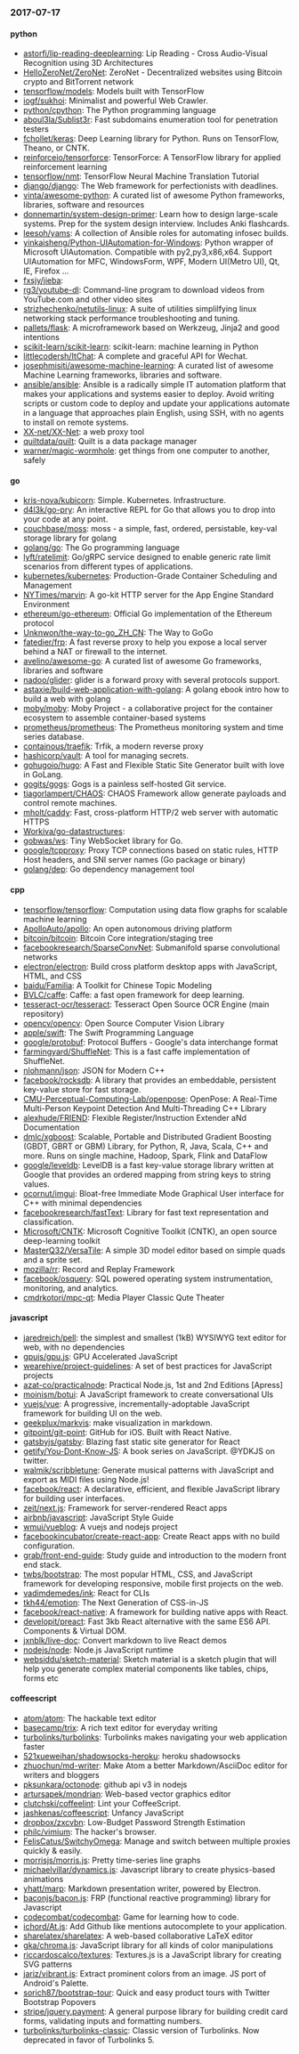### 2017-07-17

#### python
* [astorfi/lip-reading-deeplearning](https://github.com/astorfi/lip-reading-deeplearning):  Lip Reading - Cross Audio-Visual Recognition using 3D Architectures
* [HelloZeroNet/ZeroNet](https://github.com/HelloZeroNet/ZeroNet): ZeroNet - Decentralized websites using Bitcoin crypto and BitTorrent network
* [tensorflow/models](https://github.com/tensorflow/models): Models built with TensorFlow
* [iogf/sukhoi](https://github.com/iogf/sukhoi): Minimalist and powerful Web Crawler.
* [python/cpython](https://github.com/python/cpython): The Python programming language
* [aboul3la/Sublist3r](https://github.com/aboul3la/Sublist3r): Fast subdomains enumeration tool for penetration testers
* [fchollet/keras](https://github.com/fchollet/keras): Deep Learning library for Python. Runs on TensorFlow, Theano, or CNTK.
* [reinforceio/tensorforce](https://github.com/reinforceio/tensorforce): TensorForce: A TensorFlow library for applied reinforcement learning
* [tensorflow/nmt](https://github.com/tensorflow/nmt): TensorFlow Neural Machine Translation Tutorial
* [django/django](https://github.com/django/django): The Web framework for perfectionists with deadlines.
* [vinta/awesome-python](https://github.com/vinta/awesome-python): A curated list of awesome Python frameworks, libraries, software and resources
* [donnemartin/system-design-primer](https://github.com/donnemartin/system-design-primer): Learn how to design large-scale systems. Prep for the system design interview. Includes Anki flashcards.
* [leesoh/yams](https://github.com/leesoh/yams): A collection of Ansible roles for automating infosec builds.
* [yinkaisheng/Python-UIAutomation-for-Windows](https://github.com/yinkaisheng/Python-UIAutomation-for-Windows): Python wrapper of Microsoft UIAutomation. Compatible with py2,py3,x86,x64. Support UIAutomation for MFC, WindowsForm, WPF, Modern UI(Metro UI), Qt, IE, Firefox ...
* [fxsjy/jieba](https://github.com/fxsjy/jieba): 
* [rg3/youtube-dl](https://github.com/rg3/youtube-dl): Command-line program to download videos from YouTube.com and other video sites
* [strizhechenko/netutils-linux](https://github.com/strizhechenko/netutils-linux): A suite of utilities simplilfying linux networking stack performance troubleshooting and tuning.
* [pallets/flask](https://github.com/pallets/flask): A microframework based on Werkzeug, Jinja2 and good intentions
* [scikit-learn/scikit-learn](https://github.com/scikit-learn/scikit-learn): scikit-learn: machine learning in Python
* [littlecodersh/ItChat](https://github.com/littlecodersh/ItChat): A complete and graceful API for Wechat. 
* [josephmisiti/awesome-machine-learning](https://github.com/josephmisiti/awesome-machine-learning): A curated list of awesome Machine Learning frameworks, libraries and software.
* [ansible/ansible](https://github.com/ansible/ansible): Ansible is a radically simple IT automation platform that makes your applications and systems easier to deploy. Avoid writing scripts or custom code to deploy and update your applications automate in a language that approaches plain English, using SSH, with no agents to install on remote systems.
* [XX-net/XX-Net](https://github.com/XX-net/XX-Net): a web proxy tool
* [quiltdata/quilt](https://github.com/quiltdata/quilt): Quilt is a data package manager
* [warner/magic-wormhole](https://github.com/warner/magic-wormhole): get things from one computer to another, safely

#### go
* [kris-nova/kubicorn](https://github.com/kris-nova/kubicorn): Simple. Kubernetes. Infrastructure.
* [d4l3k/go-pry](https://github.com/d4l3k/go-pry): An interactive REPL for Go that allows you to drop into your code at any point.
* [couchbase/moss](https://github.com/couchbase/moss): moss - a simple, fast, ordered, persistable, key-val storage library for golang
* [golang/go](https://github.com/golang/go): The Go programming language
* [lyft/ratelimit](https://github.com/lyft/ratelimit): Go/gRPC service designed to enable generic rate limit scenarios from different types of applications.
* [kubernetes/kubernetes](https://github.com/kubernetes/kubernetes): Production-Grade Container Scheduling and Management
* [NYTimes/marvin](https://github.com/NYTimes/marvin): A go-kit HTTP server for the App Engine Standard Environment
* [ethereum/go-ethereum](https://github.com/ethereum/go-ethereum): Official Go implementation of the Ethereum protocol
* [Unknwon/the-way-to-go_ZH_CN](https://github.com/Unknwon/the-way-to-go_ZH_CN): The Way to GoGo
* [fatedier/frp](https://github.com/fatedier/frp): A fast reverse proxy to help you expose a local server behind a NAT or firewall to the internet.
* [avelino/awesome-go](https://github.com/avelino/awesome-go): A curated list of awesome Go frameworks, libraries and software
* [nadoo/glider](https://github.com/nadoo/glider): glider is a forward proxy with several protocols support.
* [astaxie/build-web-application-with-golang](https://github.com/astaxie/build-web-application-with-golang): A golang ebook intro how to build a web with golang
* [moby/moby](https://github.com/moby/moby): Moby Project - a collaborative project for the container ecosystem to assemble container-based systems
* [prometheus/prometheus](https://github.com/prometheus/prometheus): The Prometheus monitoring system and time series database.
* [containous/traefik](https://github.com/containous/traefik): Trfik, a modern reverse proxy
* [hashicorp/vault](https://github.com/hashicorp/vault): A tool for managing secrets.
* [gohugoio/hugo](https://github.com/gohugoio/hugo): A Fast and Flexible Static Site Generator built with love in GoLang.
* [gogits/gogs](https://github.com/gogits/gogs): Gogs is a painless self-hosted Git service.
* [tiagorlampert/CHAOS](https://github.com/tiagorlampert/CHAOS): CHAOS Framework allow generate payloads and control remote machines.
* [mholt/caddy](https://github.com/mholt/caddy): Fast, cross-platform HTTP/2 web server with automatic HTTPS
* [Workiva/go-datastructures](https://github.com/Workiva/go-datastructures): 
* [gobwas/ws](https://github.com/gobwas/ws): Tiny WebSocket library for Go.
* [google/tcpproxy](https://github.com/google/tcpproxy): Proxy TCP connections based on static rules, HTTP Host headers, and SNI server names (Go package or binary)
* [golang/dep](https://github.com/golang/dep): Go dependency management tool

#### cpp
* [tensorflow/tensorflow](https://github.com/tensorflow/tensorflow): Computation using data flow graphs for scalable machine learning
* [ApolloAuto/apollo](https://github.com/ApolloAuto/apollo): An open autonomous driving platform
* [bitcoin/bitcoin](https://github.com/bitcoin/bitcoin): Bitcoin Core integration/staging tree
* [facebookresearch/SparseConvNet](https://github.com/facebookresearch/SparseConvNet): Submanifold sparse convolutional networks
* [electron/electron](https://github.com/electron/electron): Build cross platform desktop apps with JavaScript, HTML, and CSS
* [baidu/Familia](https://github.com/baidu/Familia): A Toolkit for Chinese Topic Modeling
* [BVLC/caffe](https://github.com/BVLC/caffe): Caffe: a fast open framework for deep learning.
* [tesseract-ocr/tesseract](https://github.com/tesseract-ocr/tesseract): Tesseract Open Source OCR Engine (main repository)
* [opencv/opencv](https://github.com/opencv/opencv): Open Source Computer Vision Library
* [apple/swift](https://github.com/apple/swift): The Swift Programming Language
* [google/protobuf](https://github.com/google/protobuf): Protocol Buffers - Google's data interchange format
* [farmingyard/ShuffleNet](https://github.com/farmingyard/ShuffleNet): This is a fast caffe implementation of ShuffleNet.
* [nlohmann/json](https://github.com/nlohmann/json): JSON for Modern C++
* [facebook/rocksdb](https://github.com/facebook/rocksdb): A library that provides an embeddable, persistent key-value store for fast storage.
* [CMU-Perceptual-Computing-Lab/openpose](https://github.com/CMU-Perceptual-Computing-Lab/openpose): OpenPose: A Real-Time Multi-Person Keypoint Detection And Multi-Threading C++ Library
* [alexhude/FRIEND](https://github.com/alexhude/FRIEND): Flexible Register/Instruction Extender aNd Documentation
* [dmlc/xgboost](https://github.com/dmlc/xgboost): Scalable, Portable and Distributed Gradient Boosting (GBDT, GBRT or GBM) Library, for Python, R, Java, Scala, C++ and more. Runs on single machine, Hadoop, Spark, Flink and DataFlow
* [google/leveldb](https://github.com/google/leveldb): LevelDB is a fast key-value storage library written at Google that provides an ordered mapping from string keys to string values.
* [ocornut/imgui](https://github.com/ocornut/imgui): Bloat-free Immediate Mode Graphical User interface for C++ with minimal dependencies
* [facebookresearch/fastText](https://github.com/facebookresearch/fastText): Library for fast text representation and classification.
* [Microsoft/CNTK](https://github.com/Microsoft/CNTK): Microsoft Cognitive Toolkit (CNTK), an open source deep-learning toolkit
* [MasterQ32/VersaTile](https://github.com/MasterQ32/VersaTile): A simple 3D model editor based on simple quads and a sprite set.
* [mozilla/rr](https://github.com/mozilla/rr): Record and Replay Framework
* [facebook/osquery](https://github.com/facebook/osquery): SQL powered operating system instrumentation, monitoring, and analytics.
* [cmdrkotori/mpc-qt](https://github.com/cmdrkotori/mpc-qt): Media Player Classic Qute Theater

#### javascript
* [jaredreich/pell](https://github.com/jaredreich/pell):  the simplest and smallest (1kB) WYSIWYG text editor for web, with no dependencies
* [gpujs/gpu.js](https://github.com/gpujs/gpu.js): GPU Accelerated JavaScript
* [wearehive/project-guidelines](https://github.com/wearehive/project-guidelines): A set of best practices for JavaScript projects
* [azat-co/practicalnode](https://github.com/azat-co/practicalnode): Practical Node.js, 1st and 2nd Editions [Apress]
* [moinism/botui](https://github.com/moinism/botui):  A JavaScript framework to create conversational UIs
* [vuejs/vue](https://github.com/vuejs/vue): A progressive, incrementally-adoptable JavaScript framework for building UI on the web.
* [geekplux/markvis](https://github.com/geekplux/markvis): make visualization in markdown. 
* [gitpoint/git-point](https://github.com/gitpoint/git-point):  GitHub for iOS. Built with React Native.
* [gatsbyjs/gatsby](https://github.com/gatsbyjs/gatsby):  Blazing fast static site generator for React
* [getify/You-Dont-Know-JS](https://github.com/getify/You-Dont-Know-JS): A book series on JavaScript. @YDKJS on twitter.
* [walmik/scribbletune](https://github.com/walmik/scribbletune): Generate musical patterns with JavaScript and export as MIDI files using Node.js!
* [facebook/react](https://github.com/facebook/react): A declarative, efficient, and flexible JavaScript library for building user interfaces.
* [zeit/next.js](https://github.com/zeit/next.js): Framework for server-rendered React apps
* [airbnb/javascript](https://github.com/airbnb/javascript): JavaScript Style Guide
* [wmui/vueblog](https://github.com/wmui/vueblog): A vuejs and nodejs project
* [facebookincubator/create-react-app](https://github.com/facebookincubator/create-react-app): Create React apps with no build configuration.
* [grab/front-end-guide](https://github.com/grab/front-end-guide):  Study guide and introduction to the modern front end stack.
* [twbs/bootstrap](https://github.com/twbs/bootstrap): The most popular HTML, CSS, and JavaScript framework for developing responsive, mobile first projects on the web.
* [vadimdemedes/ink](https://github.com/vadimdemedes/ink):  React for CLIs
* [tkh44/emotion](https://github.com/tkh44/emotion):  The Next Generation of CSS-in-JS
* [facebook/react-native](https://github.com/facebook/react-native): A framework for building native apps with React.
* [developit/preact](https://github.com/developit/preact):  Fast 3kb React alternative with the same ES6 API. Components & Virtual DOM.
* [jxnblk/live-doc](https://github.com/jxnblk/live-doc):  Convert markdown to live React demos
* [nodejs/node](https://github.com/nodejs/node): Node.js JavaScript runtime 
* [websiddu/sketch-material](https://github.com/websiddu/sketch-material): Sketch material is a sketch plugin that will help you generate complex material components like tables, chips, forms etc

#### coffeescript
* [atom/atom](https://github.com/atom/atom): The hackable text editor
* [basecamp/trix](https://github.com/basecamp/trix): A rich text editor for everyday writing
* [turbolinks/turbolinks](https://github.com/turbolinks/turbolinks): Turbolinks makes navigating your web application faster
* [521xueweihan/shadowsocks-heroku](https://github.com/521xueweihan/shadowsocks-heroku):  heroku  shadowsocks
* [zhuochun/md-writer](https://github.com/zhuochun/md-writer):  Make Atom a better Markdown/AsciiDoc editor for writers and bloggers
* [pksunkara/octonode](https://github.com/pksunkara/octonode): github api v3 in nodejs
* [artursapek/mondrian](https://github.com/artursapek/mondrian): Web-based vector graphics editor
* [clutchski/coffeelint](https://github.com/clutchski/coffeelint): Lint your CoffeeScript.
* [jashkenas/coffeescript](https://github.com/jashkenas/coffeescript): Unfancy JavaScript
* [dropbox/zxcvbn](https://github.com/dropbox/zxcvbn): Low-Budget Password Strength Estimation
* [philc/vimium](https://github.com/philc/vimium): The hacker's browser.
* [FelisCatus/SwitchyOmega](https://github.com/FelisCatus/SwitchyOmega): Manage and switch between multiple proxies quickly & easily.
* [morrisjs/morris.js](https://github.com/morrisjs/morris.js): Pretty time-series line graphs
* [michaelvillar/dynamics.js](https://github.com/michaelvillar/dynamics.js): Javascript library to create physics-based animations
* [yhatt/marp](https://github.com/yhatt/marp): Markdown presentation writer, powered by Electron.
* [baconjs/bacon.js](https://github.com/baconjs/bacon.js): FRP (functional reactive programming) library for Javascript
* [codecombat/codecombat](https://github.com/codecombat/codecombat): Game for learning how to code.
* [ichord/At.js](https://github.com/ichord/At.js): Add Github like mentions autocomplete to your application.
* [sharelatex/sharelatex](https://github.com/sharelatex/sharelatex): A web-based collaborative LaTeX editor
* [gka/chroma.js](https://github.com/gka/chroma.js): JavaScript library for all kinds of color manipulations
* [riccardoscalco/textures](https://github.com/riccardoscalco/textures): Textures.js is a JavaScript library for creating SVG patterns
* [jariz/vibrant.js](https://github.com/jariz/vibrant.js): Extract prominent colors from an image. JS port of Android's Palette.
* [sorich87/bootstrap-tour](https://github.com/sorich87/bootstrap-tour): Quick and easy product tours with Twitter Bootstrap Popovers
* [stripe/jquery.payment](https://github.com/stripe/jquery.payment): A general purpose library for building credit card forms, validating inputs and formatting numbers.
* [turbolinks/turbolinks-classic](https://github.com/turbolinks/turbolinks-classic): Classic version of Turbolinks. Now deprecated in favor of Turbolinks 5.
